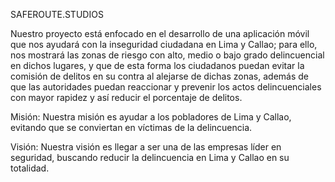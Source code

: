 SAFEROUTE.STUDIOS

Nuestro proyecto está enfocado en el desarrollo de una aplicación móvil que nos
ayudará con la inseguridad ciudadana en Lima y Callao; para ello, nos mostrará las
zonas de riesgo con alto, medio o bajo grado delincuencial en dichos lugares, y que de
esta forma los ciudadanos puedan evitar la comisión de delitos en su contra al alejarse
de dichas zonas, además de que las autoridades puedan reaccionar y prevenir los actos
delincuenciales con mayor rapidez y así reducir el porcentaje de delitos.


Misión:
Nuestra misión es ayudar a los pobladores de Lima y Callao, evitando que se conviertan en víctimas de la delincuencia.

Visión:
Nuestra visión es llegar a ser una de las empresas líder en seguridad, buscando reducir la delincuencia en Lima y Callao en su totalidad.